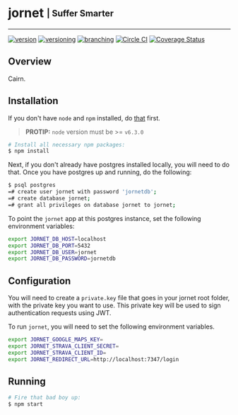 # jornet <sub><sup>| Suffer Smarter </sup></sub>

--------------------------------------------------------------------------------

[![version](http://img.shields.io/badge/version-v0.0.1-blue.svg)](#) [![versioning](http://img.shields.io/badge/versioning-semver-blue.svg)](http://semver.org/) [![branching](http://img.shields.io/badge/branching-github%20flow-blue.svg)](https://guides.github.com/introduction/flow/)
[![Circle CI](https://circleci.com/gh/cairn-software/jornet.svg?style=shield)](https://circleci.com/gh/cairn-software/jornet)
[![Coverage Status](https://coveralls.io/repos/github/jjwyse/jornet/badge.svg)](https://coveralls.io/github/jjwyse/jornet)


## Overview
Cairn.

## Installation
If you don't have `node` and `npm` installed, do [that](https://docs.npmjs.com/getting-started/installing-node) first.

> __PROTIP:__ `node` version must  be >= `v6.3.0`

```bash
# Install all necessary npm packages:
$ npm install
```

Next, if you don't already have postgres installed locally, you will need to do that.  Once you have postgres up and running, do the following:

```bash
$ psql postgres
=# create user jornet with password 'jornetdb';
=# create database jornet;
=# grant all privileges on database jornet to jornet;
```

To point the `jornet` app at this postgres instance, set the following environment variables:

```bash
export JORNET_DB_HOST=localhost
export JORNET_DB_PORT=5432
export JORNET_DB_USER=jornet
export JORNET_DB_PASSWORD=jornetdb
```

## Configuration
You will need to create a `private.key` file that goes in your jornet root folder, with the private key you want to use. This private key will be used to sign authentication requests using JWT.

To run `jornet`, you will need to set the following environment variables.

```bash
export JORNET_GOOGLE_MAPS_KEY=
export JORNET_STRAVA_CLIENT_SECRET=
export JORNET_STRAVA_CLIENT_ID=
export JORNET_REDIRECT_URL=http://localhost:7347/login
```

## Running
```bash
# Fire that bad boy up:
$ npm start
```
